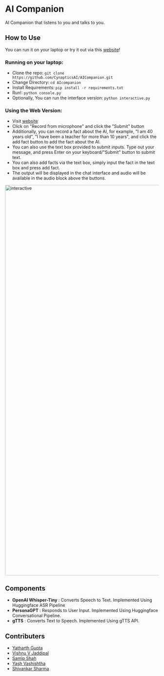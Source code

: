 # AI Companion

AI Companion that listens to you and talks to you.

## How to Use

You can run it on your laptop or try it out via this [website](https://huggingface.co/spaces/Icar/AICompanion)!

### Running on your laptop:

- Clone the repo: `git clone https://github.com/CynapticsAI/AICompanion.git`
- Change Directory: `cd AIcompanion`
- Install Requirements: `pip install -r requirements.txt`
- Run!: `python console.py`
- Optionally, You can run the interface version: `python interactive.py`

### Using the Web Version:

- Visit [website](https://huggingface.co/spaces/Icar/AICompanion)
- Click on "Record from microphone" and click the "Submit" button
- Additionally, you can record a fact about the AI, for example, "I am 40 years old", "I have been a teacher for more than 10 years", and click the add fact button to add the fact about the AI.
- You can also use the text box provided to submit inputs. Type out your message, and press Enter on your keyboard/"Submit" button to submit text.
- You can also add facts via the text box, simply input the fact in the text box and press add fact.
- The output will be displayed in the chat interface and audio will be available in the audio block above the buttons.

<img width="1280" alt="interactive" src="https://github.com/CynapticsAI/AICompanion/assets/95569637/268412b5-1d13-43e1-a2be-f0af0cab5c2c">


## Components

* **OpenAI Whisper-Tiny** : Converts Speech to Text. Implemented Using Huggingface ASR Pipeline
* **PersonaGPT** : Responds to User Input. Implemented Using Huggingface Conversational Pipeline.
* **gTTS** : Converts Text to Speech. Implemented Using gTTS API.

## Contributers

* [Yatharth Gupta](https://github.com/Warlord-K)
* [Vishnu V Jaddipal](https://github.com/Gothos)
* [Samip Shah](https://github.com/snarkyidiot)
* [Yash Vashishtha](https://github.com/Yashiiti)
* [Shivankar Sharma](https://github.com/Shivankar007)
